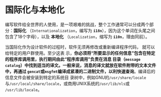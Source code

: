 国际化与本地化
===================================================================================
编写软件给全世界的人使用，是一项艰难的挑战，整个工作通常可以分成两个部分：**国际化** 
（`Internationalization`，编写为 **`i18n`**），因为这个单词在头尾之间包含了18个字母），以及 **本地化**
（`Localization`，缩写为 **`i10n`**，理由同前）。

当国际化作为设计软件的过程时，软件无须再修改或重新编译程序代码， 就可以给特定的用户群使用。至少这表
示，**你必须将“所要显示的任何信息”包含在特定的程序库调用里，执行期间由此“程序库调用”负责在消息
目录（`message catalog`）中找到适当的译文。一般来说，消息的译文就放在软件附带的文本文件中，再通过
`gencat`或`msgfmt`编译成紧凑的二进制文件，以利快速查询**。编译后的信息文件会被安装到特定的系统目
录树中，例如GNU的`/usr/share/locale`与`/usr/local/share/locale`，或商用UNIX系统的`/usr/lib/nls`或
`/usr/lib/locale`。

